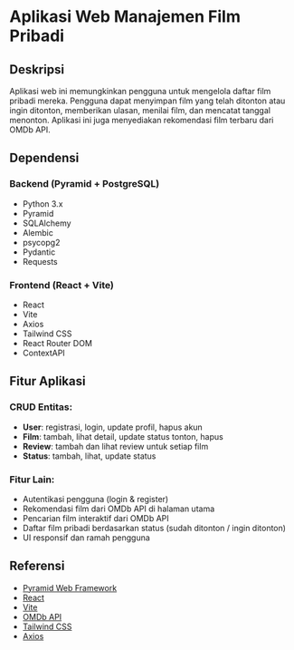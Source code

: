 # Aplikasi Web Manajemen Film Pribadi

## Deskripsi
Aplikasi web ini memungkinkan pengguna untuk mengelola daftar film pribadi mereka. Pengguna dapat menyimpan film yang telah ditonton atau ingin ditonton, memberikan ulasan, menilai film, dan mencatat tanggal menonton. Aplikasi ini juga menyediakan rekomendasi film terbaru dari OMDb API.

## Dependensi
### Backend (Pyramid + PostgreSQL)
- Python 3.x
- Pyramid
- SQLAlchemy
- Alembic
- psycopg2
- Pydantic
- Requests

### Frontend (React + Vite)
- React
- Vite
- Axios
- Tailwind CSS
- React Router DOM
- ContextAPI

## Fitur Aplikasi
### CRUD Entitas:
- **User**: registrasi, login, update profil, hapus akun
- **Film**: tambah, lihat detail, update status tonton, hapus
- **Review**: tambah dan lihat review untuk setiap film
- **Status**: tambah, lihat, update status
  
### Fitur Lain:
- Autentikasi pengguna (login & register)
- Rekomendasi film dari OMDb API di halaman utama
- Pencarian film interaktif dari OMDb API
- Daftar film pribadi berdasarkan status (sudah ditonton / ingin ditonton)
- UI responsif dan ramah pengguna
  
## Referensi
- [Pyramid Web Framework](https://trypyramid.com/)
- [React](https://reactjs.org/)
- [Vite](https://vitejs.dev/)
- [OMDb API](https://www.omdbapi.com/)
- [Tailwind CSS](https://tailwindcss.com/)
- [Axios](https://axios-http.com/)
